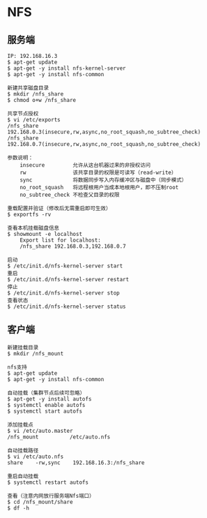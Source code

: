# NFS

## 服务端
    IP: 192.168.16.3
	$ apt-get update
	$ apt-get -y install nfs-kernel-server
	$ apt-get -y install nfs-common
    
    新建共享磁盘目录
    $ mkdir /nfs_share
    $ chmod o+w /nfs_share

```
共享节点授权 
$ vi /etc/exports
/nfs_share 192.168.0.3(insecure,rw,async,no_root_squash,no_subtree_check)
/nfs_share 192.168.0.7(insecure,rw,async,no_root_squash,no_subtree_check)

参数说明：
	insecure         允许从这台机器过来的非授权访问
	rw               该共享目录的权限是可读写（read-write）
	sync             将数据同步写入内存缓冲区与磁盘中（同步模式）
	no_root_squash   将远程根用户当成本地根用户，即不压制root
	no_subtree_check 不检查父目录的权限
```

    重载配置并验证（修改后无需重启即可生效）
    $ exportfs -rv

    查看本机挂载磁盘信息
    $ showmount -e localhost
        Export list for localhost:
		/nfs_share 192.168.0.3,192.168.0.7
 
    启动
    $ /etc/init.d/nfs-kernel-server start
    重启
    $ /etc/init.d/nfs-kernel-server restart
    停止
    $ /etc/init.d/nfs-kernel-server stop
    查看状态
    $ /etc/init.d/nfs-kernel-server status

## 客户端
    新建挂载目录
    $ mkdir /nfs_mount

    nfs支持
	$ apt-get update
	$ apt-get -y install nfs-common

    自动挂载（集群节点后续可忽略）
    $ apt-get -y install autofs
    $ systemctl enable autofs
    $ systemctl start autofs

```
添加挂载点
$ vi /etc/auto.master
/nfs_mount          /etc/auto.nfs
```
    
```
自动挂载路径
$ vi /etc/auto.nfs
share    -rw,sync    192.168.16.3:/nfs_share
```

    重启自动挂载
    $ systemctl restart autofs

    查看（注意内网放行服务端Nfs端口）
    $ cd /nfs_mount/share
    $ df -h